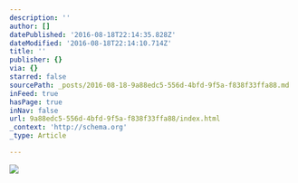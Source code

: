 ```yaml
---
description: ''
author: []
datePublished: '2016-08-18T22:14:35.828Z'
dateModified: '2016-08-18T22:14:10.714Z'
title: ''
publisher: {}
via: {}
starred: false
sourcePath: _posts/2016-08-18-9a88edc5-556d-4bfd-9f5a-f838f33ffa88.md
inFeed: true
hasPage: true
inNav: false
url: 9a88edc5-556d-4bfd-9f5a-f838f33ffa88/index.html
_context: 'http://schema.org'
_type: Article

---
```

![](https://the-grid-user-content.s3-us-west-2.amazonaws.com/05a953dc-7386-4161-a671-4307d2f32cbc.jpg)
